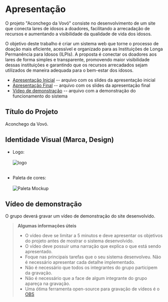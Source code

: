 # Apresentação

O projeto "Aconchego da Vovó" consiste no desenvolvimento de um site que conecta lares de idosos a doadores, facilitando a arrecadação de recursos e aumentando a visibilidade da qualidade de vida dos idosos.

O objetivo deste trabalho é criar um sistema web que torne o processo de doação mais eficiente, acessível e organizado para as Instituições de Longa Permanência para Idosos (ILPIs). A proposta é conectar os doadores aos lares de forma simples e transparente, promovendo maior visibilidade dessas instituições e garantindo que os recursos arrecadados sejam utilizados de maneira adequada para o bem-estar dos idosos.

* [Apresentação Inicial](./PitchInicial.pdf) -- arquivo com os slides da apresentação inicial
* [Apresentação Final](./ApresentacaoFinal.pdf) -- arquivo com os slides da apresentação final
* [Vídeo de demonstração](./VideoApresentação.mp4) -- arquivo com a demonstração do funcionamento do sistema

## Título do Projeto

Aconchego da Vovó.

## Identidade Visual (Marca, Design)

* Logo: <br><br>
![logo](https://github.com/user-attachments/assets/afd953dc-3803-4b05-b18c-7ce6c9a26317) <br><br>

* Paleta de cores: <br><br>
![Paleta Mockup](https://github.com/user-attachments/assets/d00265a9-22a6-49e6-9e8c-2c5b5ac727a2)

## Vídeo de demonstração

O grupo deverá gravar um vídeo de demonstração do site desenvolvido.

> **Algumas informações úteis**
> - O vídeo deve se limitar a 5 minutos e deve apresentar os objetivos do projeto antes de mostrar o sistema desenvolvido.
> - O vídeo deve possuir uma narração que explica o que está sendo apresentado.
> - Foque nas principais tarefas que o seu sistema desenvolveu. Não é necessário apresentar cada detalhe implementado.
> - Não é necessário que todos os integrantes do grupo participem da gravação.
> - Não é necessário que a face de algum integrante do grupo apareça na gravação.
> - Uma ótima ferramenta open-source para gravação de vídeos é o [OBS](https://obsproject.com/pt-br/download)

